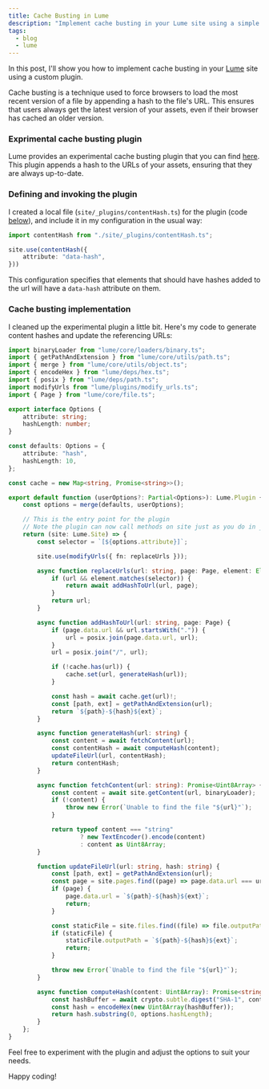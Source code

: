 ```yaml
---
title: Cache Busting in Lume
description: "Implement cache busting in your Lume site using a simple custom plugin."
tags:
  - blog
  - lume
---
```

In this post, I'll show you how to implement cache busting in your [Lume](https://lume.land/) site using a custom plugin.

Cache busting is a technique used to force browsers to load the most recent version of a file by appending a hash to the file's URL.
This ensures that users always get the latest version of your assets, even if their browser has cached an older version.

<!--more-->

### Exprimental cache busting plugin

Lume provides an experimental cache busting plugin that you can find [here](https://github.com/lumeland/experimental-plugins/blob/main/cache_busting/mod.ts). This plugin appends a hash to the URLs of your assets, ensuring that they are always up-to-date.

### Defining and invoking the plugin

I created a local file (`site/_plugins/contentHash.ts`) for the plugin (code [below](#cache-busting-implementation)), and include it in my configuration in the usual way:

```typescript
import contentHash from "./site/_plugins/contentHash.ts";

site.use(contentHash({
    attribute: "data-hash",
}))
```

This configuration specifies that elements that should have hashes added to the url will have a `data-hash` attribute on them.

### Cache busting implementation

I cleaned up the experimental plugin a little bit.
Here's my code to generate content hashes and update the referencing URLs:

```typescript
import binaryLoader from "lume/core/loaders/binary.ts";
import { getPathAndExtension } from "lume/core/utils/path.ts";
import { merge } from "lume/core/utils/object.ts";
import { encodeHex } from "lume/deps/hex.ts";
import { posix } from "lume/deps/path.ts";
import modifyUrls from "lume/plugins/modify_urls.ts";
import { Page } from "lume/core/file.ts";

export interface Options {
    attribute: string;
    hashLength: number;
}

const defaults: Options = {
    attribute: "hash",
    hashLength: 10,
};

const cache = new Map<string, Promise<string>>();

export default function (userOptions?: Partial<Options>): Lume.Plugin {
    const options = merge(defaults, userOptions);

    // This is the entry point for the plugin
    // Note the plugin can now call methods on site just as you do in _config.ts
    return (site: Lume.Site) => {
        const selector = `[${options.attribute}]`;

        site.use(modifyUrls({ fn: replaceUrls }));

        async function replaceUrls(url: string, page: Page, element: Element) {
            if (url && element.matches(selector)) {
                return await addHashToUrl(url, page);
            }
            return url;
        }

        async function addHashToUrl(url: string, page: Page) {
            if (page.data.url && url.startsWith(".")) {
                url = posix.join(page.data.url, url);
            }
            url = posix.join("/", url);

            if (!cache.has(url)) {
                cache.set(url, generateHash(url));
            }

            const hash = await cache.get(url)!;
            const [path, ext] = getPathAndExtension(url);
            return `${path}-${hash}${ext}`;
        }

        async function generateHash(url: string) {
            const content = await fetchContent(url);
            const contentHash = await computeHash(content);
            updateFileUrl(url, contentHash);
            return contentHash;
        }

        async function fetchContent(url: string): Promise<Uint8Array> {
            const content = await site.getContent(url, binaryLoader);
            if (!content) {
                throw new Error(`Unable to find the file "${url}"`);
            }

            return typeof content === "string"
                    ? new TextEncoder().encode(content)
                    : content as Uint8Array;
        }

        function updateFileUrl(url: string, hash: string) {
            const [path, ext] = getPathAndExtension(url);
            const page = site.pages.find((page) => page.data.url === url);
            if (page) {
                page.data.url = `${path}-${hash}${ext}`;
                return;
            }

            const staticFile = site.files.find((file) => file.outputPath === url);
            if (staticFile) {
                staticFile.outputPath = `${path}-${hash}${ext}`;
                return;
            }

            throw new Error(`Unable to find the file "${url}"`);
        }

        async function computeHash(content: Uint8Array): Promise<string> {
            const hashBuffer = await crypto.subtle.digest("SHA-1", content);
            const hash = encodeHex(new Uint8Array(hashBuffer));
            return hash.substring(0, options.hashLength);
        }
    };
}
```

Feel free to experiment with the plugin and adjust the options to suit your needs.

Happy coding!